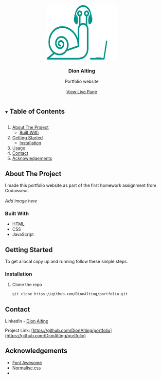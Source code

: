 <!-- PROJECT LOGO -->
<br />
<p align="center">
  <a href="https://github.com/DionAlting/portfolio">
    <img src="./img/SlakLogo.png?raw=true" alt="Logo" width="230" height="180">
  </a>

  <h3 align="center">Dion Alting</h3>

  <p align="center">
    Portfolio website
    <br />
    <br />
    <a href="https://thecodingsnail.dev">View Live Page</a>
  </p>
</p>

<!-- TABLE OF CONTENTS -->
<details open="open">
  <summary><h2 style="display: inline-block">Table of Contents</h2></summary>
  <ol>
    <li>
      <a href="#about-the-project">About The Project</a>
      <ul>
        <li><a href="#built-with">Built With</a></li>
      </ul>
    </li>
    <li>
      <a href="#getting-started">Getting Started</a>
      <ul>
        <li><a href="#installation">Installation</a></li>
      </ul>
    </li>
    <li><a href="#usage">Usage</a></li>
    <li><a href="#contact">Contact</a></li>
    <li><a href="#acknowledgements">Acknowledgements</a></li>
  </ol>
</details>

<!-- ABOUT THE PROJECT -->

## About The Project

I made this portfolio website as part of the first homework assignment from Codaisseur.
<br><br>_Add image here_

### Built With

- []()HTML
- []()CSS
- []()JavaScript

<!-- GETTING STARTED -->

## Getting Started

To get a local copy up and running follow these simple steps.

### Installation

1. Clone the repo
   ```sh
   git clone https://github.com/DionAlting/portfolio.git
   ```

<!-- CONTACT -->

## Contact

LinkedIn - [Dion Alting](https://linkedin.com/in/dion-alting)

Project Link: [https://github.com/DionAlting/portfolio](https://github.com/DionAlting/portfolio)

<!-- ACKNOWLEDGEMENTS -->

## Acknowledgements

- [Font Awesome](https://fontawesome.com)
- [Normalise.css](https://necolas.github.io/normalize.css/)
- []()
